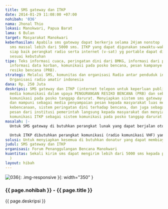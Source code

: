 ```yaml
---
title: SMS gateway dan ITKP
date: 2014-01-29 11:08:00 +07:00
nohibah: '036'
nama: Jhonal Thio
lokasi: Manokwari, Papua Barat
lama: 6 Bulan
target: Masyarakat Manokwari
keberhasilan: Apabila sms gateway dapat berkerja selama 24jam nonstop , dapat mengririmkan
  sms massal lebih dari 5000 sms. ITKP yang dapat digunakan sewaktu-waktu, selalu
  siap baik perangkat radio serta internet (v-sat) yg portable dapat di pindah-pindahkan
  sesuai kebutuhan
tipe: Teks informasi cuaca, peringatan dini dari BMKG, informasi dari pemerintah,
  informasi data korban, komunikasi pada posko bencana, pesan kampanye untuk pengurangan
  resiko bencana (PRB).
strategi: Melalui SMS, komunitas dan organisasi Radio antar penduduk indonesia serta
  Organisasi radio amatir indonesia
dana: Rp. 250 Juta
deskripsi: SMS gateway dan ITKP (internet telepon untuk keperluan publik) sebagai
  media komunikasi dalam upaya PENGURANGAN RESIKO BENCANA (PRB) dan sebagai sistem
  komunikasi pada posko tanggap darurat. Menyiapkan sistem sms gateway yang ringkas
  dan mampuni sebagai media penyampaian pesan kepada masyarakat luas mengenai kampanye
  kebencanaan, sistem peringatan dini terhadap bencana, dan juga sebagai media penyampaian
  pesan dari institusi pemerintah langsung kepada masyarakat dan menyiapakan sistem
  komunikasi ITKP sebagai sistem komunikasi pada posko tanggap darurat.
masalah: |-
  Untuk SMS gateway di butuhkan perangkat lunak yang dapat berjalan otomatis pada PC (personal komputer) , komputer yang kuat,serta MODEM POLL yang dapat berkerja optimal mengirimkan sms massal kepada masyarakat serta tahan banting.

  Untuk ITKP dibutuhkan perangkat komunikasi (radio komunikasi VHF) yang tahan banting serta mengatasi keterbatasan jaringan internet dengan menyiapkan v-sat yang portable.
solusi: Untuk menyiapkan kesemua di butuhkan donatur yang dapat membiayai.
judul: SMS gateway dan ITKP
organisasi: Forum Penanggulangan Bencana Manokwari
kuantitas: Sekali kirim sms dapat mengirim lebih dari 5000 sms kepada penerima (masyarakat
  )
layout: hibah
---
```


![036](/static/img/hibahcms/036.png){: .img-responsive }{: width="350" }

### {{ page.nohibah }} - {{ page.title }}

{{ page.deskripsi }}
